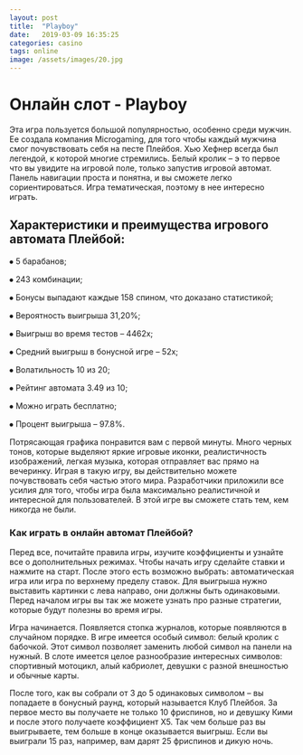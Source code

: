 ```yaml
---
layout: post
title:  "Playboy"
date:   2019-03-09 16:35:25
categories: casino
tags: online
image: /assets/images/20.jpg
---
```


# Онлайн слот - Playboy 

Эта игра пользуется большой популярностью, особенно среди мужчин. Ее создала компания Microgaming, для того чтобы каждый мужчина смог почувствовать себя на песте Плейбоя. Хью Хефнер всегда был легендой, к которой многие стремились. Белый кролик – э то первое что вы увидите на игровой поле, только запустив игровой автомат. Панель навигации проста и понятна, и вы сможете легко сориентироваться. Игра тематическая, поэтому в нее интересно играть. 

## Характеристики и преимущества игрового автомата Плейбой: 

⦁	5 барабанов;

⦁	243 комбинации;

⦁	Бонусы выпадают каждые 158 спином, что доказано статистикой;

⦁	Вероятность выигрыша 31,20%;

⦁	Выигрыш во время тестов – 4462х;

⦁	Средний выигрыш в бонусной игре – 52х;

⦁	Волатильность 10 из 20; 

⦁	Рейтинг автомата 3.49 из 10;

⦁	Можно играть бесплатно;

⦁	Процент выигрыша – 97.8%.
 
Потрясающая графика понравится вам с первой минуты. Много черных тонов, которые выделяют яркие игровые иконки, реалистичность изображений, легкая музыка, которая отправляет вас прямо на вечеринку. Играя в такую игру, вы действительно можете почувствовать себя частью этого мира. Разработчики приложили все усилия для того, чтобы игра была максимально реалистичной и интересной для пользователей. В этой игре вы сможете стать тем, кем никогда не были. 

### Как играть в онлайн автомат Плейбой?

Перед все, почитайте правила игры, изучите коэффициенты и узнайте все о дополнительных режимах. Чтобы начать игру сделайте ставки и нажмите на старт. После этого есть возможно выбрать: автоматическая игра или игра по верхнему пределу ставок. Для выигрыша нужно выставить картинки с лева направо, они должны быть одинаковыми. Перед началом игры вы так же можете узнать про разные стратегии, которые будут полезны во время игры.  

Игра начинается. Появляется стопка журналов, которые появляются в случайном порядке. В игре имеется особый символ: белый кролик с бабочкой. Этот символ позволяет заменить любой символ на панели на нужный. В слоте имеется целое разнообразие интересных символов: спортивный мотоцикл, алый кабриолет, девушки с разной внешностью и обычные карты. 

После того, как вы собрали от 3 до 5 одинаковых символом – вы попадаете в бонусный раунд, который называется Клуб Плейбоя. За первое место вы получаете не только 10 фриспинов, но и девушку Кими и после этого получаете коэффициент Х5. Так чем больше раз вы выигрываете, тем больше в конце оказывается выигрыш. Если вы выиграли 15 раз, например, вам дарят 25 фриспинов и дикую ночь.

